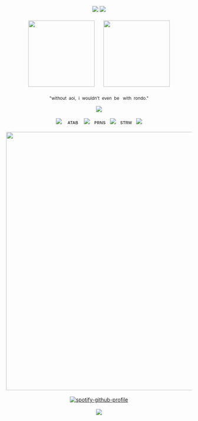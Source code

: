 <div align="center">
  <img src="https://files.catbox.moe/pplfs0.jpg" />
  <img src="https://files.catbox.moe/ayrhbm.jpg" />
</div>

<div align="center" style="margin-top: 10px;">
  <img src="https://files.catbox.moe/5vxjq3.png" width="180" style="margin: 10px;" />
  <img src="https://files.catbox.moe/bd2y19.png" width="180" style="margin: 10px;" />
  <p align="center">
  <small>"without&nbsp;&nbsp;aoi,&nbsp;&nbsp;i&nbsp;&nbsp;wouldn't&nbsp;&nbsp;even&nbsp;&nbsp;be&nbsp;&nbsp;&nbsp;with&nbsp;&nbsp;rondo."</small>
</p>
  <img src="https://files.catbox.moe/ryl2t8.jpg" />
</div>
<br>
<div align="center">
  <img src="https://64.media.tumblr.com/d0cee632d56c2adbadbc82179c66e9d5/a61a02234809a08a-a6/s75x75_c1/a8586f26c7af3b1b724f46d1ce209dce9003389a.gifv" />
  &nbsp;&nbsp;
  <a href="https://sceoul.atabook.org/" style="text-decoration:none; font-size:14px;">ᴀᴛᴀʙ</a>
  &nbsp;&nbsp;
  <img src="https://64.media.tumblr.com/788facaa897b4fd41c0de277a8312e67/4720c94c0b561795-63/s75x75_c1/1e7fb10b381fdf60f4ee7005d21073c9d3b52e8c.gifv" />
  &nbsp;
  <a href="https://en.pronouns.page/@sceoul" style="text-decoration:none; font-size:14px;">ᴘʀɴs</a>
  &nbsp;
  <img src="https://64.media.tumblr.com/788facaa897b4fd41c0de277a8312e67/4720c94c0b561795-63/s75x75_c1/1e7fb10b381fdf60f4ee7005d21073c9d3b52e8c.gifv" />
  &nbsp;
  <a href="https://rinkouhai.straw.page/" style="text-decoration:none; font-size:14px;">sᴛʀᴡ</a>
  &nbsp;
  <img src="https://64.media.tumblr.com/287d13cb87f6f46a872ba010276a6efc/a61a02234809a08a-bd/s75x75_c1/a030fdc24bb368edbc1bf5486a8f6276f692bf2e.gifv" />
</div>

<br>

<div align="center">
  <img src="https://files.catbox.moe/s4vm2i.png" width="700" />
</div>

<br>

<div align="center">
  <a href="https://github.com/kittinan/spotify-github-profile">
    <img src="https://spotify-github-profile.kittinanx.com/api/view?uid=31z7y23exkyvthttazg65fswoo5m&cover_image=true&theme=novatorem&show_offline=false&background_color=121212&interchange=true&bar_color=356be8&bar_color_cover=false" alt="spotify-github-profile" />
  </a>
</div>

<br>

<div align="center">
  <img src="https://files.catbox.moe/mawlop.png" />
</div>
